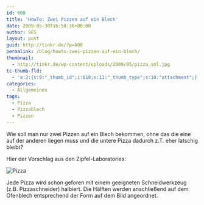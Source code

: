 ```yaml
---
id: 608
title: 'HowTo: Zwei Pizzen auf ein Blech'
date: 2009-05-30T16:50:36+00:00
author: SES
layout: post
guid: http://tinkr.de/?p=608
permalink: /blog/howto-zwei-pizzen-auf-ein-blech/
thumbnail:
  - http://tinkr.de/wp-content/uploads/2009/05/pizza_sml.jpg
tc-thumb-fld:
  - 'a:2:{s:9:"_thumb_id";i:610;s:11:"_thumb_type";s:10:"attachment";}'
categories:
  - Allgemeines
tags:
  - Pizza
  - Pizzablech
  - Pizzen
---
```

Wie soll man nur zwei Pizzen auf ein Blech bekommen, ohne das die eine auf der anderen liegen muss und die untere Pizza dadurch z.T. eher latschig bleibt?

Hier der Vorschlag aus den Zipfel-Laboratories:

<img loading="lazy" src="/assets/2009/05/pizza.jpg" alt="Pizza" title="Pizza" width="606" height="455" class="aligncenter size-full wp-image-609" srcset="/assets/2009/05/pizza.jpg 606w, /assets/2009/05/pizza-300x225.jpg 300w" sizes="(max-width: 606px) 100vw, 606px" />

Jede Pizza wird schon geforen mit einem geeigneten Schneidwerkzeug (z.B. Pizzaschneider) halbiert. Die Hälften werden anschließend auf dem Ofenblech entsprechend der Form auf dem Bild angeordnet.
